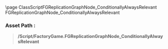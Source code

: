 \page ClassScriptFGReplicationGraphNode_ConditionallyAlwaysRelevant FGReplicationGraphNode_ConditionallyAlwaysRelevant
### Asset Path :
<b><blockquote>/Script/FactoryGame.FGReplicationGraphNode_ConditionallyAlwaysRelevant</blockquote></b>

